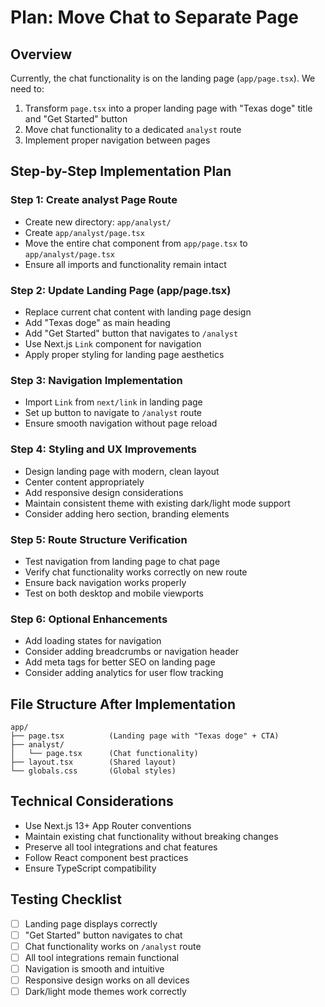 # Plan: Move Chat to Separate Page

## Overview
Currently, the chat functionality is on the landing page (`app/page.tsx`). We need to:
1. Transform `page.tsx` into a proper landing page with "Texas doge" title and "Get Started" button
2. Move chat functionality to a dedicated `analyst` route
3. Implement proper navigation between pages

## Step-by-Step Implementation Plan

### Step 1: Create analyst Page Route
- Create new directory: `app/analyst/`
- Create `app/analyst/page.tsx` 
- Move the entire chat component from `app/page.tsx` to `app/analyst/page.tsx`
- Ensure all imports and functionality remain intact

### Step 2: Update Landing Page (app/page.tsx)
- Replace current chat content with landing page design
- Add "Texas doge" as main heading
- Add "Get Started" button that navigates to `/analyst`
- Use Next.js `Link` component for navigation
- Apply proper styling for landing page aesthetics

### Step 3: Navigation Implementation
- Import `Link` from `next/link` in landing page
- Set up button to navigate to `/analyst` route
- Ensure smooth navigation without page reload

### Step 4: Styling and UX Improvements
- Design landing page with modern, clean layout
- Center content appropriately
- Add responsive design considerations
- Maintain consistent theme with existing dark/light mode support
- Consider adding hero section, branding elements

### Step 5: Route Structure Verification
- Test navigation from landing page to chat page
- Verify chat functionality works correctly on new route
- Ensure back navigation works properly
- Test on both desktop and mobile viewports

### Step 6: Optional Enhancements
- Add loading states for navigation
- Consider adding breadcrumbs or navigation header
- Add meta tags for better SEO on landing page
- Consider adding analytics for user flow tracking

## File Structure After Implementation
```
app/
├── page.tsx          (Landing page with "Texas doge" + CTA)
├── analyst/
│   └── page.tsx      (Chat functionality)
├── layout.tsx        (Shared layout)
└── globals.css       (Global styles)
```

## Technical Considerations
- Use Next.js 13+ App Router conventions
- Maintain existing chat functionality without breaking changes
- Preserve all tool integrations and chat features
- Follow React component best practices
- Ensure TypeScript compatibility

## Testing Checklist
- [ ] Landing page displays correctly
- [ ] "Get Started" button navigates to chat
- [ ] Chat functionality works on `/analyst` route
- [ ] All tool integrations remain functional
- [ ] Navigation is smooth and intuitive
- [ ] Responsive design works on all devices
- [ ] Dark/light mode themes work correctly
